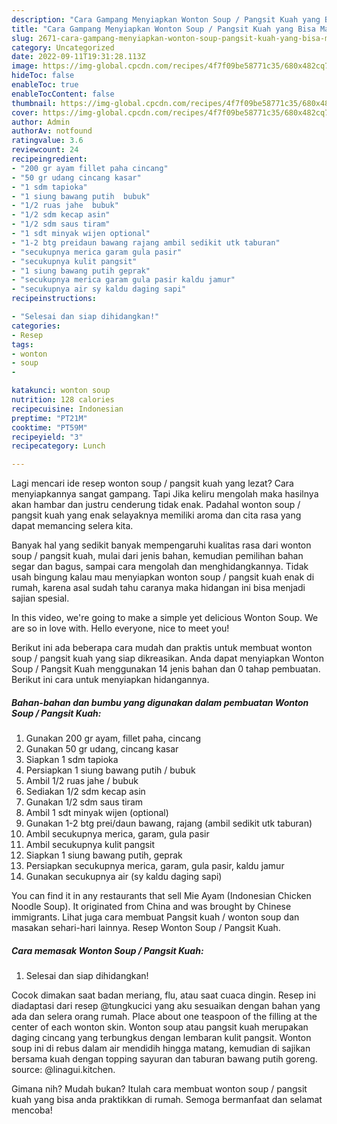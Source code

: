 ```yaml
---
description: "Cara Gampang Menyiapkan Wonton Soup / Pangsit Kuah yang Bisa Manjain Lidah "
title: "Cara Gampang Menyiapkan Wonton Soup / Pangsit Kuah yang Bisa Manjain Lidah "
slug: 2671-cara-gampang-menyiapkan-wonton-soup-pangsit-kuah-yang-bisa-manjain-lidah
category: Uncategorized
date: 2022-09-11T19:31:28.113Z
image: https://img-global.cpcdn.com/recipes/4f7f09be58771c35/680x482cq70/wonton-soup-pangsit-kuah-foto-resep-utama.jpg
hideToc: false
enableToc: true
enableTocContent: false
thumbnail: https://img-global.cpcdn.com/recipes/4f7f09be58771c35/680x482cq70/wonton-soup-pangsit-kuah-foto-resep-utama.jpg
cover: https://img-global.cpcdn.com/recipes/4f7f09be58771c35/680x482cq70/wonton-soup-pangsit-kuah-foto-resep-utama.jpg
author: Admin
authorAv: notfound
ratingvalue: 3.6
reviewcount: 24
recipeingredient:
- "200 gr ayam fillet paha cincang"
- "50 gr udang cincang kasar"
- "1 sdm tapioka"
- "1 siung bawang putih  bubuk"
- "1/2 ruas jahe  bubuk"
- "1/2 sdm kecap asin"
- "1/2 sdm saus tiram"
- "1 sdt minyak wijen optional"
- "1-2 btg preidaun bawang rajang ambil sedikit utk taburan"
- "secukupnya merica garam gula pasir"
- "secukupnya kulit pangsit"
- "1 siung bawang putih geprak"
- "secukupnya merica garam gula pasir kaldu jamur"
- "secukupnya air sy kaldu daging sapi"
recipeinstructions:

- "Selesai dan siap dihidangkan!"
categories:
- Resep
tags:
- wonton
- soup
- 

katakunci: wonton soup  
nutrition: 128 calories
recipecuisine: Indonesian
preptime: "PT21M"
cooktime: "PT59M"
recipeyield: "3"
recipecategory: Lunch

---
```



Lagi mencari ide resep wonton soup / pangsit kuah yang lezat? Cara menyiapkannya sangat gampang. Tapi Jika keliru mengolah maka hasilnya akan hambar dan justru cenderung tidak enak. Padahal wonton soup / pangsit kuah yang enak selayaknya memiliki aroma dan cita rasa yang dapat memancing selera kita.


Banyak hal yang sedikit banyak mempengaruhi kualitas rasa dari wonton soup / pangsit kuah, mulai dari jenis bahan, kemudian pemilihan bahan segar dan bagus, sampai cara mengolah dan menghidangkannya. Tidak usah bingung kalau mau menyiapkan wonton soup / pangsit kuah enak di rumah, karena asal sudah tahu caranya maka hidangan ini bisa menjadi sajian spesial.

In this video, we&#39;re going to make a simple yet delicious Wonton Soup. We are so in love with. Hello everyone, nice to meet you!


Berikut ini ada beberapa cara mudah dan praktis untuk membuat wonton soup / pangsit kuah yang siap dikreasikan. Anda dapat menyiapkan Wonton Soup / Pangsit Kuah menggunakan 14 jenis bahan dan 0 tahap pembuatan. Berikut ini cara untuk menyiapkan hidangannya.

<!--inarticleads1-->

##### Bahan-bahan dan bumbu yang digunakan dalam pembuatan Wonton Soup / Pangsit Kuah:

1. Gunakan 200 gr ayam, fillet paha, cincang
1. Gunakan 50 gr udang, cincang kasar
1. Siapkan 1 sdm tapioka
1. Persiapkan 1 siung bawang putih / bubuk
1. Ambil 1/2 ruas jahe / bubuk
1. Sediakan 1/2 sdm kecap asin
1. Gunakan 1/2 sdm saus tiram
1. Ambil 1 sdt minyak wijen (optional)
1. Gunakan 1-2 btg prei/daun bawang, rajang (ambil sedikit utk taburan)
1. Ambil secukupnya merica, garam, gula pasir
1. Ambil secukupnya kulit pangsit
1. Siapkan 1 siung bawang putih, geprak
1. Persiapkan secukupnya merica, garam, gula pasir, kaldu jamur
1. Gunakan secukupnya air (sy kaldu daging sapi)


You can find it in any restaurants that sell Mie Ayam (Indonesian Chicken Noodle Soup). It originated from China and was brought by Chinese immigrants. Lihat juga cara membuat Pangsit kuah / wonton soup dan masakan sehari-hari lainnya. Resep Wonton Soup / Pangsit Kuah. 

<!--inarticleads2-->

##### Cara memasak Wonton Soup / Pangsit Kuah:


1. Selesai dan siap dihidangkan!

Cocok dimakan saat badan meriang, flu, atau saat cuaca dingin. Resep ini diadaptasi dari resep @tungkucici yang aku sesuaikan dengan bahan yang ada dan selera orang rumah. Place about one teaspoon of the filling at the center of each wonton skin. Wonton soup atau pangsit kuah merupakan daging cincang yang terbungkus dengan lembaran kulit pangsit. Wonton soup ini di rebus dalam air mendidih hingga matang, kemudian di sajikan bersama kuah dengan topping sayuran dan taburan bawang putih goreng. source: @linagui.kitchen. 

Gimana nih? Mudah bukan? Itulah cara membuat wonton soup / pangsit kuah yang bisa anda praktikkan di rumah. Semoga bermanfaat dan selamat mencoba!

